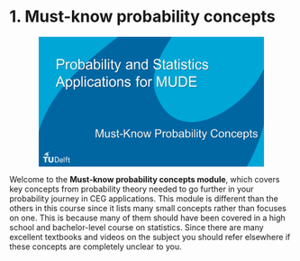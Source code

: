 # 1. Must-know probability concepts

<p><img src="https://raw.githubusercontent.com/mike-mendoza/-PSAM1_test/main/images/must-know_probability_concepts.PNG" alt="" style="display: block; margin-left: auto; margin-right: auto;" width="400" height="230" /></p>

Welcome to the **Must-know probability concepts module**, which covers key concepts from probability theory needed to go further in your probability journey in CEG applications. This module is different than the others in this course since it lists many small concepts rather than focuses on one. This is because many of them should have been covered in a high school and bachelor-level course on statistics. Since there are many excellent textbooks and videos on the subject you should refer elsewhere if these concepts are completely unclear to you.
